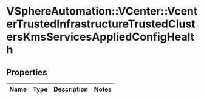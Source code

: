 # VSphereAutomation::VCenter::VcenterTrustedInfrastructureTrustedClustersKmsServicesAppliedConfigHealth

## Properties
Name | Type | Description | Notes
------------ | ------------- | ------------- | -------------


